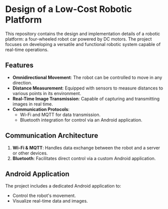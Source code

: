 # Design of a Low-Cost Robotic Platform

This repository contains the design and implementation details of a robotic platform: a four-wheeled robot car powered by DC motors. The project focuses on developing a versatile and functional robotic system capable of real-time operations.

## Features

- **Omnidirectional Movement**: The robot can be controlled to move in any direction.
- **Distance Measurement**: Equipped with sensors to measure distances to various points in its environment.
- **Real-Time Image Transmission**: Capable of capturing and transmitting images in real time.
- **Communication Protocols**:
  - Wi-Fi and MQTT for data transmission.
  - Bluetooth integration for control via an Android application.

## Communication Architecture

1. **Wi-Fi & MQTT**: Handles data exchange between the robot and a server or other devices.
2. **Bluetooth**: Facilitates direct control via a custom Android application.

## Android Application

The project includes a dedicated Android application to:

- Control the robot's movement.
- Visualize real-time data and images.
